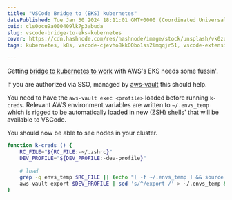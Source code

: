 ```yaml
---
title: "VSCode Bridge to (EKS) kubernetes"
datePublished: Tue Jan 30 2024 18:11:01 GMT+0000 (Coordinated Universal Time)
cuid: cls0ocu9a000409lk7p3abuda
slug: vscode-bridge-to-eks-kubernetes
cover: https://cdn.hashnode.com/res/hashnode/image/stock/unsplash/vk0zqWdpGLk/upload/b6b17ea3d3798870491a5a68df0920bb.jpeg
tags: kubernetes, k8s, vscode-cjevho8kk00bo1ss2lmqqjr51, vscode-extensions, bridge

---
```


Getting [bridge to kubernetes to work](https://learn.microsoft.com/en-us/visualstudio/bridge/overview-bridge-to-kubernetes) with AWS's EKS needs some fussin'.

If you are authorized via SSO, managed by [aws-vault](https://github.com/99designs/aws-vault) this should help.

You need to have the `aws-vault exec <profile>` loaded before running `k-creds`. Relevant AWS environment variables are written to `~/.envs_temp` which is rigged to be automatically loaded in new (ZSH) shells' that will be available to VSCode.

You should now be able to see nodes in your cluster.

```bash
function k-creds () {                                                                                                                                                            
    RC_FILE="${RC_FILE:-~/.zshrc}"                                                                                                                                                
    DEV_PROFILE="${DEV_PROFILE:-dev-profile}"                                                                                                                             
   
    # load                                                                                                                                                                           
    grep -q envs_temp $RC_FILE || (echo "[ -f ~/.envs_temp ] && source ~/.envs_temp" >> $RC_FILE; echo "Updated $RC_FILE")
    aws-vault export $DEV_PROFILE | sed 's/^/export /' > ~/.envs_temp && echo "Got AWS '$DEV_PROFILE' credentials, please restart vs-code"                                     
}
```